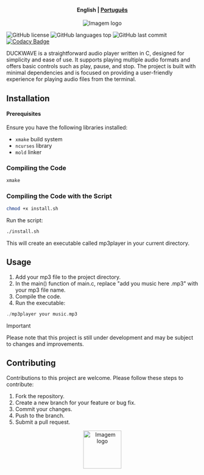 <h4 align="center">
    <p>
        <b>English</b> |
        <a href="https://github.com/alvarorichard/DuckWave/blob/main/README_pt-BR.md">Рortuguês</a>
    </p>
</h4>

<p align="center">
  <img src="https://i.imgur.com/Ex4LsbU.png" alt="Imagem logo" />
</p>

![GitHub license](https://img.shields.io/github/license/alvarorichard/DuckWave)
![GitHub languages top](https://img.shields.io/github/languages/top/alvarorichard/DuckWave)
![GitHub last commit](https://img.shields.io/github/last-commit/alvarorichard/DuckWave)
[![Codacy Badge](https://app.codacy.com/project/badge/Grade/f988a35b582642289c5ce2f35ab21b53)](https://app.codacy.com/gh/alvarorichard/DuckWave/dashboard?utm_source=gh&utm_medium=referral&utm_content=&utm_campaign=Badge_grade)

DUCKWAVE is a straightforward audio player written in C, designed for simplicity and ease of use. It supports playing multiple audio formats and offers basic controls such as play, pause, and stop. The project is built with minimal dependencies and is focused on providing a user-friendly experience for playing audio files from the terminal.

## Installation

#### Prerequisites

Ensure you have the following libraries installed:

- `xmake` build system
- `ncurses` library
- `mold` linker

### Compiling the Code

```bash
xmake
```

### Compiling the Code with the Script

```bash
chmod +x install.sh
```

Run the script:

```bash
./install.sh
```

This will create an executable called mp3player in your current directory.

## Usage

1. Add your mp3 file to the project directory.
2. In the main() function of main.c, replace "add you music here .mp3" with your mp3 file name.
3. Compile the code.
4. Run the executable:

```C
./mp3player your music.mp3
```

> [!IMPORTANT]
> Please note that this project is still under development and may be subject to changes and improvements.

## Contributing

Contributions to this project are welcome. Please follow these steps to contribute:

1. Fork the repository.
2. Create a new branch for your feature or bug fix.
3. Commit your changes.
4. Push to the branch.
5. Submit a pull request.

<p align="center">
  <img src="https://i.imgur.com/5nbPY1g.png" alt="Imagem logo" style="height: 100px;"/>
</p>
